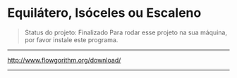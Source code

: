 # Equilátero, Isóceles ou Escaleno
> Status do projeto: Finalizado
Para rodar esse projeto na sua máquina, por favor instale este programa.
 ***
http://www.flowgorithm.org/download/
***
